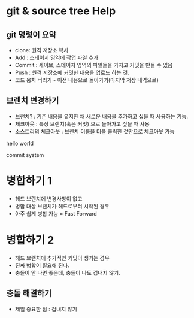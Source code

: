 # git & source tree Help 

## git 명령어 요약

- clone: 원격 저장소 복사
- Add : 스테이지 영역에 작업 파일 추가
- Commit : 세이브, 스테이지 영역의 파일들을 가지고 커밋을 만들 수 있음
- Push : 원격 저장소에 커밋한 내용을 업로드 하는 것.
- 코드 뭉치 버리기 - 이전 내용으로 돌아가기(마지막 저장 내역으로)

## 브렌치 변경하기

- 브랜치? : 기존 내용을 유지한 채 새로운 내용을 추가하고 싶을 때 사용하는 기능.
- 체크아웃 : 특정 브렌치(혹은 커밋) 으로 돌아가고 싶을 때 사용
- 소스트리의 체크아웃 : 브렌치 이름을 더블 클릭한 것만으로 체크아웃 가능


hello world

commit system

# 병합하기 1
- 헤드 브랜치에 변경사항이 없고
- 병합 대상 브랜치가 헤드로부터 시작된 경우
- 아주 쉽게 병합 가능 = Fast Forward


# 병합하기 2
- 헤드 브랜치에 추가적인 커밋이 생기는 경우
- 진짜 병합이 필요해 진다.
- 충돌이 안 나면 좋은데, 충돌이 나도 겁내지 않기.

## 충돌 해결하기

- 제일 중요한 점 : 겁내지 않기
